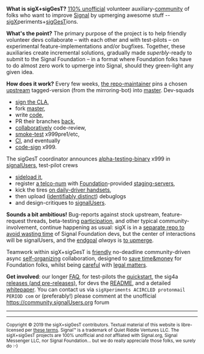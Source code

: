 **What is sigX+sigGesT?**  [110% unofficial](https://github.com/sigX/sigX.github.io/wiki/Whitepaper#overall-disclaimer) volunteer auxiliary-[community](https://community.SignalUsers.org) of folks who want to improve [Signal](https://signal.org) by upmerging awesome stuff -- [sigX](https://github.com/sigx/sigX.github.io/wiki/FAQ#what-is-sigx)periments+[sigGesT](https://github.com/sigx/sigX.github.io/wiki/FAQ#what-is-siggest)ions.  

**What's the point?**  The primary purpose of the project is to help friendly volunteer devs collaborate – with each other and with test-pilots – on experimental feature-implementations and/or bugfixes.  Together, these auxiliaries create incremental solutions, gradually made *superbly*-ready to submit to the Signal Foundation – in a format where Foundation folks have to do almost zero work to upmerge into Signal, should they green-light any given idea. 

**How does it work?**  Every few weeks, [the repo-maintainer](https://github.com/sigx/sigX.github.io/wiki/FAQ#who-is-in-charge) pins a chosen [upstream](https://github.com/signalapp) tagged-version (from the mirroring-bot) into [master](https://github.com/sigX/sig4a). Dev-squads 

*  [sign the CLA](https://github.com/signalapp/Signal-Android/blob/master/CONTRIBUTING.md#sign-the-contributor-license-agreement-cla), 
*  fork [master](https://github.com/Junkii7/sig4a), 
*  write [code](https://github.com/sigx/sigX.github.io/wiki/FAQ#new-code-faq), 
*  PR their branches [back](https://github.com/sigx/sig4a/blob/master/README.md), 
*  [collaboratively](https://github.com/sigx/sigX.github.io/wiki/FAQ#how-can-i-collaborate-as-a-developer) code-review, 
*  [smoke-test](https://github.com/sigx/sigX.github.io/wiki/FAQ#how-are-compilation-conflicts-handled) x999pre1/etc, 
*  [CI](https://travis-ci.com/sigX/sig4a/builds), and eventually 
*  [code-sign](https://github.com/sigX/sig4a/blob/master/README.md) x999.  

The sigGesT coordinator announces [alpha-testing-binary](https://github.com/sigx/sig4a/releases/) x999 in [signalUsers](https://community.SignalUsers.org/c/development), test-pilot crews 

*  [sideload it](https://github.com/sigx/sigX.github.io/wiki/FAQ#safety-and-security-faq), 
*  register [a telco-num](https://community.signalusers.org/t/solution-for-registering-signal-anonymously/6329/18) with [Foundation](https://github.com/sigx/sigX.github.io/wiki/FAQ#how-can-it-impact-the-signal-servers)-provided [staging-servers](https://github.com/signalapp/Signal-Desktop/blob/development/CONTRIBUTING.md#linking-to-a-staging-mobile-device), 
*  kick the tires [on daily-driver handsets](https://github.com/sigx/sigX.github.io/wiki/FAQ#but-isnt-this-extremely-dangerous), 
*  then upload ([identifiably distinct](https://github.com/sigx/sigX.github.io/wiki/FAQ#why-are-the-alpha-testing-binaries-named-oddly)) debuglogs 
*  and design-critiques to [signalUsers](https://community.SignalUsers.org/c/feature-requests).  

**Sounds a bit ambitious!** Bug-reports against stock upstream, feature-request threads, beta-testing [participation](https://github.com/sigx/sigX.github.io/wiki/FAQ#does-it-eat-into-testing-time-for-the-official-beta-channels), and other typical community-involvement, continue happening as usual:  sigX is in a [separate repo to avoid wasting time](https://github.com/sigx/sigX.github.io/wiki/FAQ#is-this-project-another-libresig-doomed-to-fail) of Signal Foundation devs, but the center of interactions will be signalUsers, and the [endgoal](https://github.com/sigx/sigX.github.io/wiki/FAQ#what-is-the-overall-goal-here) *always* is [to upmerge](https://github.com/signalapp/Signal-Android/pull).  

Teamwork within sigX+sigGesT is [friendly](https://github.com/sigX/sigX.github.io/wiki/Whitepaper#siggest--what-siggest-is-about) no-deadline community-driven async [self-organizing](https://github.com/sigX/sigX.github.io/wiki/Whitepaper#overall-overview-of-sigx-squads-siggest-crews-unofficial-alpha-test-binaries-etc) collaboration, designed to [save time&money](https://github.com/sigx/sigX.github.io/wiki/FAQ#wouldnt-it-be-a-lot-easier-if-sigxsiggest-were-run-by-the-foundation) for Foundation folks, whilst being [careful](https://github.com/sigX/sigX.github.io/wiki/Whitepaper#sigx-files-added-or-changed) with [legal matters](https://github.com/sigX/sigX.github.io/wiki/Whitepaper#sigx-credit). 

**Get involved**:  our longer [FAQ](https://github.com/sigx/sigX.github.io/wiki/FAQ), for test-pilots the [quickstart](https://github.com/sigX/sig4a/wiki/Quickstart), the sig4a [releases (and pre-releases)](https://github.com/sigX/sig4a/releases), for devs the [README](https://github.com/sigX/sig4a/blob/master/README.md), and a detailed [whitepaper](https://github.com/sigx/sigX.github.io/wiki/Whitepaper).  You can contact us via `sigXperiments ACIRCLED protonmail PERIOD com` or (preferably!) please comment at the unofficial https://community.signalUsers.org forum 

---
---

<small>

Copyright &copy; 2019 the sigX+sigGesT contributors.  Textual material of this website is libre-licensed per [these terms](https://github.com/sigx/sigX.github.io/wiki/Home).  Signal&trade; is a trademark of Quiet Riddle Ventures LLC.  The sigX+sigGesT projects are 100% unofficial and *not* affliated with Signal.org, Signal Messenger LLC, nor Signal Foundation... but we do really appreciate those folks, we surely do :-)

</small>
